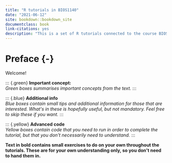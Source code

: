 ```yaml
--- 
title: "R tutorials in BIOS1140"
date: "2021-06-12"
site: bookdown::bookdown_site
documentclass: book
link-citations: yes
description: "This is a set of R tutorials connected to the course BIOS1140 at the University of Oslo, and are meant as a companion to the book Evolutionary Genetics (Ravinet & Sætre, 2018). They do not assume any prior R knowledge."
---
```


# Preface {-}




<script src="js/hideOutput.js"></script>



Welcome!

::: {.green}
**Important concept:**\
*Green boxes summarises important concepts from the text.*
:::

::: {.blue}
**Additional info**\
*Blue boxes contain small tips and additional information for those that are interested. What's in these is hopefully useful, but not mandatory. Feel free to skip these if you want.*
:::

::: {.yellow}
**Advanced code**\
*Yellow boxes contain code that you need to run in order to complete the tutorial, but that you don't necessarily need to understand.*
:::

**Text in bold contains small exercises to do on your own throughout the tutorials. These are for your own understanding only, so you don't need to hand them in.**
